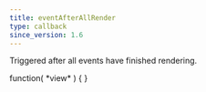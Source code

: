 ```yaml
---
title: eventAfterAllRender
type: callback
since_version: 1.6
---
```


Triggered after all events have finished rendering.

<div class='spec' markdown='1'>
function( *view* ) { }
</div>
